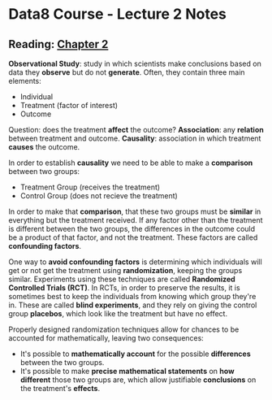 # Data8 Course - Lecture 2 Notes
## Reading: [Chapter 2](https://www.inferentialthinking.com/chapters/02/causality-and-experiments.html)

**Observational Study**: study in which scientists make conclusions based on data they **observe** but do not **generate**. Often, they contain three main elements:
- Individual
- Treatment (factor of interest)
- Outcome

Question: does the treatment **affect** the outcome?
**Association**: any **relation** between treatment and outcome.
**Causality**: association in which treatment **causes** the outcome.

In order to establish **causality** we need to be able to make a **comparison** between two groups:
- Treatment Group (receives the treatment)
- Control Group  (does not recieve the treatment)

In order to make that **comparison**, that these two groups must be **similar** in everything but the treatment received. If any factor other than the treatment is different between the two groups, the differences in the outcome could be a product of that factor, and not the treatment. These factors are called **confounding factors**.

One way to **avoid confounding factors** is determining which individuals will get or not get the treatment using **randomization**, keeping the groups similar. Experiments using these techniques are called  **Randomized Controlled Trials (RCT)**. In RCTs, in order to preserve the results, it is sometimes best to keep the individuals from knowing which group they're in. These are called **blind experiments**, and they rely on giving the control group **placebos**, which look like the treatment but have no effect.

Properly designed randomization techniques allow for chances to be accounted for mathematically, leaving two consequences:
- It's possible to **mathematically account** for the possible **differences** between the two groups.
- It's possible to make **precise mathematical statements** on **how different** those two groups are, which allow justifiable **conclusions** on the treatment's **effects**.
